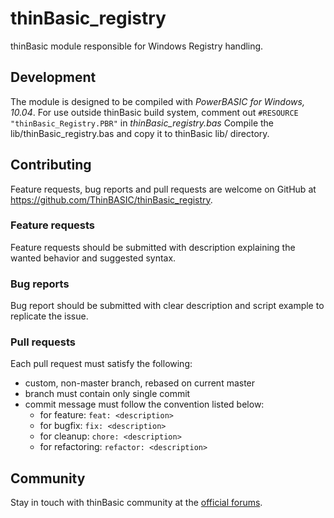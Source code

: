 # thinBasic_registry
thinBasic module responsible for Windows Registry handling.

## Development
The module is designed to be compiled with *PowerBASIC for Windows, 10.04*.
For use outside thinBasic build system, comment out `#RESOURCE "thinBasic_Registry.PBR"` in *thinBasic_registry.bas*
Compile the lib/thinBasic_registry.bas and copy it to thinBasic lib/ directory.

## Contributing
Feature requests, bug reports and pull requests are welcome on GitHub at https://github.com/ThinBASIC/thinBasic_registry.
### Feature requests
Feature requests should be submitted with description explaining the wanted behavior and suggested syntax.
### Bug reports
Bug report should be submitted with clear description and script example to replicate the issue.
### Pull requests
Each pull request must satisfy the following:
* custom, non-master branch, rebased on current master
* branch must contain only single commit
* commit message must follow the convention listed below:
  * for feature: `feat: <description>`
  * for bugfix: `fix: <description>`
  * for cleanup: `chore: <description>`
  * for refactoring: `refactor: <description>`

## Community
Stay in touch with thinBasic community at the [official forums](http://www.thinbasic.com/community/forum.php).
